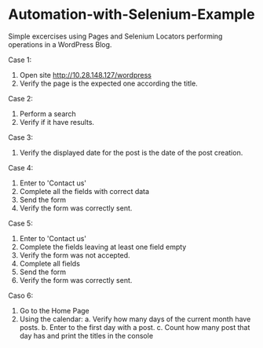 # Automation-with-Selenium-Example

Simple excercises using Pages and Selenium Locators performing operations in a WordPress Blog.

Case 1:
1. Open site http://10.28.148.127/wordpress
2. Verify the page is the expected one according the title.

Case 2:
1. Perform a search
2. Verify if it have results.

Case 3:
1. Verify the displayed date for the post is the date of the post creation.

Case 4:
1. Enter to 'Contact us'
2. Complete all the fields with correct data
3. Send the form
4. Verify the form was correctly sent.

Case 5:
1. Enter to 'Contact us'
2. Complete the fields leaving at least one field empty
3. Verify the form was not accepted.
4. Complete all fields
5. Send the form
6. Verify the form was correctly sent.

Caso 6:
1. Go to the Home Page
2. Using the calendar:
a. Verify how many days of the current month have posts.
b. Enter to the first day with a post.
c. Count how many post that day has and print the titles in the console
